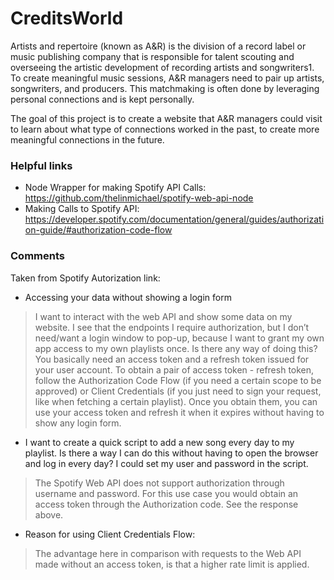 # CreditsWorld

Artists and repertoire (known as A&R) is the division of a record label or music publishing company that is responsible for talent scouting and overseeing the artistic development of recording artists and songwriters1. To create meaningful music sessions, A&R managers need to pair up artists, songwriters, and producers. This matchmaking is often done by leveraging personal connections and is kept personally. 

The goal of this project is to create a website that A&R managers could visit to learn about what type of connections worked in the past, to create more meaningful connections in the future.

### Helpful links 
* Node Wrapper for making Spotify API Calls: https://github.com/thelinmichael/spotify-web-api-node
* Making Calls to Spotify API: https://developer.spotify.com/documentation/general/guides/authorization-guide/#authorization-code-flow

### Comments 
Taken from Spotify Autorization link: 
* Accessing your data without showing a login form
> I want to interact with the web API and show some data on my website. I see that the endpoints I require authorization, but I don’t need/want a login window to pop-up, because I want to grant my own app access to my own playlists once. Is there any way of doing this?
You basically need an access token and a refresh token issued for your user account. To obtain a pair of access token - refresh token, follow the Authorization Code Flow (if you need a certain scope to be approved) or Client Credentials (if you just need to sign your request, like when fetching a certain playlist). Once you obtain them, you can use your access token and refresh it when it expires without having to show any login form.
* I want to create a quick script to add a new song every day to my playlist. Is there a way I can do this without having to open the browser and log in every day? I could set my user and password in the script.
> The Spotify Web API does not support authorization through username and password. For this use case you would obtain an access token through the Authorization code. See the response above.

* Reason for using Client Credentials Flow:
> The advantage here in comparison with requests to the Web API made without an access token, is that a higher rate limit is applied.
